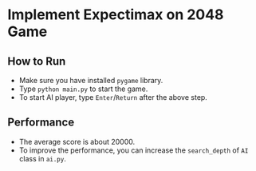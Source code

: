 # Implement Expectimax on 2048 Game

## How to Run
* Make sure you have installed ``pygame`` library.
* Type ``python main.py`` to start the game.
* To start AI player, type ``Enter``/``Return`` after the above step.

## Performance
* The average score is about 20000.
* To improve the performance, you can increase the ``search_depth`` of ``AI`` class in ``ai.py``.

